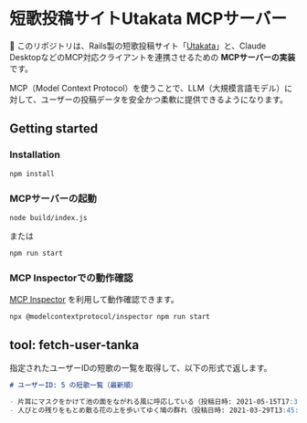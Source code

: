 # 短歌投稿サイトUtakata MCPサーバー

📝 このリポジトリは、Rails製の短歌投稿サイト「[Utakata](https://utakatanka.jp)」と、Claude DesktopなどのMCP対応クライアントを連携させるための **MCPサーバーの実装** です。

MCP（Model Context Protocol）を使うことで、LLM（大規模言語モデル）に対して、ユーザーの投稿データを安全かつ柔軟に提供できるようになります。

## Getting started

### Installation

```
npm install
```

### MCPサーバーの起動

```
node build/index.js
```

または

```
npm run start
```

### MCP Inspectorでの動作確認

[MCP Inspector](https://github.com/modelcontextprotocol/inspector) を利用して動作確認できます。

```
npx @modelcontextprotocol/inspector npm run start
```

## tool: fetch-user-tanka

指定されたユーザーIDの短歌の一覧を取得して、以下の形式で返します。

```md
# ユーザーID: 5 の短歌一覧（最新順）

- 片耳にマスクをかけて池の面をながれる風に呼応している（投稿日時: 2021-05-15T17:39:00.000+09:00、いいね数: 32）
- 人びとの残りをもとめ散る花の上を歩いてゆく鳩の群れ（投稿日時: 2021-03-29T13:45:16.888+09:00、いいね数: 17）
```
